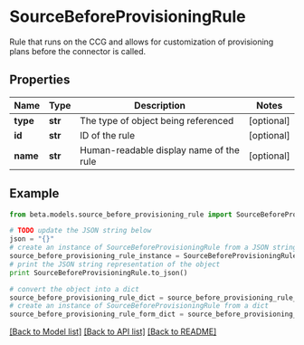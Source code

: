 # SourceBeforeProvisioningRule

Rule that runs on the CCG and allows for customization of provisioning plans before the connector is called.

## Properties
Name | Type | Description | Notes
------------ | ------------- | ------------- | -------------
**type** | **str** | The type of object being referenced | [optional] 
**id** | **str** | ID of the rule | [optional] 
**name** | **str** | Human-readable display name of the rule | [optional] 

## Example

```python
from beta.models.source_before_provisioning_rule import SourceBeforeProvisioningRule

# TODO update the JSON string below
json = "{}"
# create an instance of SourceBeforeProvisioningRule from a JSON string
source_before_provisioning_rule_instance = SourceBeforeProvisioningRule.from_json(json)
# print the JSON string representation of the object
print SourceBeforeProvisioningRule.to_json()

# convert the object into a dict
source_before_provisioning_rule_dict = source_before_provisioning_rule_instance.to_dict()
# create an instance of SourceBeforeProvisioningRule from a dict
source_before_provisioning_rule_form_dict = source_before_provisioning_rule.from_dict(source_before_provisioning_rule_dict)
```
[[Back to Model list]](../README.md#documentation-for-models) [[Back to API list]](../README.md#documentation-for-api-endpoints) [[Back to README]](../README.md)


